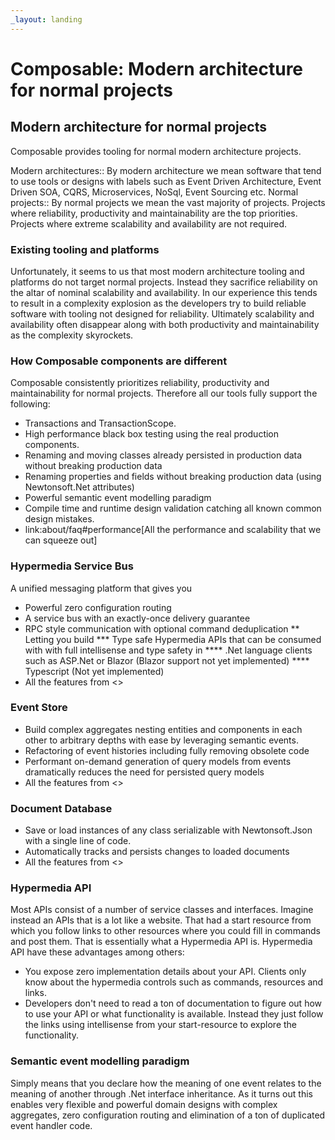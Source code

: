 ```yaml
---
_layout: landing
---
```

# Composable: Modern architecture for normal projects

## Modern architecture for normal projects
Composable provides tooling for normal modern architecture projects.

Modern architectures::
By modern architecture we mean software that tend to use tools or designs with labels such as Event Driven Architecture, Event Driven SOA, CQRS, Microservices, NoSql, Event Sourcing etc.
Normal projects::
By normal projects we mean the vast majority of projects. Projects where reliability, productivity and maintainability are the top priorities. Projects where extreme scalability and availability are not required.

### Existing tooling and platforms
Unfortunately, it seems to us that most modern architecture tooling and platforms do not target normal projects. Instead they sacrifice reliability on the altar of nominal scalability and availability. In our experience this tends to result in a complexity explosion as the developers try to build reliable software with tooling not designed for reliability. Ultimately scalability and availability often disappear along with both productivity and maintainability as the complexity skyrockets.

### How Composable components are different
Composable consistently prioritizes reliability, productivity and maintainability for normal projects. Therefore all our tools fully support the following:

* Transactions and TransactionScope.
* High performance black box testing using the real production components.
* Renaming and moving classes already persisted in production data without breaking production data
* Renaming properties and fields without breaking production data (using Newtonsoft.Net attributes)
* Powerful semantic event modelling paradigm
* Compile time and runtime design validation catching all known common design mistakes.
* link:about/faq#performance[All the performance and scalability that we can squeeze out]

### Hypermedia Service Bus
A unified messaging platform that gives you

 * Powerful zero configuration routing
 * A service bus with an exactly-once delivery guarantee
 * RPC style communication with optional command deduplication
 ** Letting you build
 *** Type safe Hypermedia APIs that can be consumed with with full intellisense and type safety in
 **** .Net language clients such as ASP.Net or Blazor (Blazor support not yet implemented)
 **** Typescript (Not yet implemented)
 * All the features from <<How Composable components are different>>

### Event Store
* Build complex aggregates nesting entities and components in each other to arbitrary depths with ease by leveraging semantic events.
* Refactoring of event histories including fully removing obsolete code
* Performant on-demand generation of query models from events dramatically reduces the need for persisted query models
* All the features from <<How Composable components are different>>

### Document Database
* Save or load instances of any class serializable with Newtonsoft.Json with a single line of code.
* Automatically tracks and persists changes to loaded documents
* All the features from <<How Composable components are different>>

### Hypermedia API
Most APIs consist of a number of service classes and interfaces. Imagine instead an APIs that is a lot like a website. That had a start resource from which you follow links to other resources where you could fill in commands and post them. That is essentially what a Hypermedia API is. Hypermedia API have these advantages among others:

* You expose zero implementation details about your API. Clients only know about the hypermedia controls such as commands, resources and links.
* Developers don't need to read a ton of documentation to figure out how to use your API or what functionality is available. Instead they just follow the links using intellisense from your start-resource to explore the functionality.

### Semantic event modelling paradigm
Simply means that you declare how the meaning of one event relates to the meaning of another through .Net interface inheritance. As it turns out this enables very flexible and powerful domain designs with complex aggregates, zero configuration routing and elimination of a ton of duplicated event handler code.


